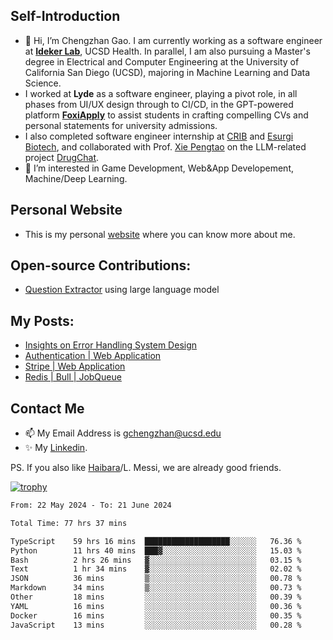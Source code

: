 ## Self-Introduction
- 👋 Hi, I’m Chengzhan Gao. I am currently working as a software engineer at **[Ideker Lab](https://idekerlab.ucsd.edu/)**, UCSD Health. In parallel, I am also pursuing a Master's degree in Electrical and Computer Engineering at the University of California San Diego (UCSD), majoring in Machine Learning and Data Science.
- I worked at **Lyde** as a software engineer, playing a pivot role, in all phases from UI/UX design through to CI/CD, in the GPT-powered platform **[FoxiApply](https://lyde.io)** to assist students in crafting compelling CVs and personal statements for university admissions.
- I also completed software engineer internship at [CRIB](https://apps.apple.com/us/app/crib-for-roommates/id6468918103?platform=iphone) and [Esurgi Biotech](https://myesurgi.com/), and collaborated with Prof. [Xie Pengtao](https://pengtaoxie.github.io/) on the LLM-related project [DrugChat](https://github.com/UCSD-AI4H/drugchat).
- 👀 I’m interested in Game Development, Web&App Developement, Machine/Deep Learning.

## Personal Website
-  This is my personal [website](https://gaochengzhan.netlify.app/) where you can know more about me.

## Open-source Contributions:
- [Question Extractor](https://github.com/nestordemeure/question_extractor) using large language model

## My Posts:
- [Insights on Error Handling System Design](https://gaochengzhan.netlify.app/post/error-handling/)
- [Authentication | Web Application](https://gaochengzhan.netlify.app/post/authentication/)
- [Stripe | Web Application](https://gaochengzhan.netlify.app/post/stripe/)
- [Redis | Bull | JobQueue](https://gaochengzhan.netlify.app/post/job-queue/)

## Contact Me
- 📫 My Email Address is gchengzhan@ucsd.edu
- ✨ My [Linkedin](https://www.linkedin.com/in/chengzhan-christoffel-gao/).

PS. If you also like [Haibara](https://www.detectiveconanworld.com/wiki/Ai_Haibara)/L. Messi, we are already good friends.

[![trophy](https://github-profile-trophy.vercel.app/?username=gaochengzhan&theme=flat&row=1&margin-w=12)](https://github.com/ryo-ma/github-profile-trophy)

<!--START_SECTION:waka-->

```txt
From: 22 May 2024 - To: 21 June 2024

Total Time: 77 hrs 37 mins

TypeScript    59 hrs 16 mins  ███████████████████░░░░░░   76.36 %
Python        11 hrs 40 mins  ███▓░░░░░░░░░░░░░░░░░░░░░   15.03 %
Bash          2 hrs 26 mins   ▓░░░░░░░░░░░░░░░░░░░░░░░░   03.15 %
Text          1 hr 34 mins    ▓░░░░░░░░░░░░░░░░░░░░░░░░   02.02 %
JSON          36 mins         ▒░░░░░░░░░░░░░░░░░░░░░░░░   00.78 %
Markdown      34 mins         ▒░░░░░░░░░░░░░░░░░░░░░░░░   00.73 %
Other         18 mins         ░░░░░░░░░░░░░░░░░░░░░░░░░   00.39 %
YAML          16 mins         ░░░░░░░░░░░░░░░░░░░░░░░░░   00.36 %
Docker        16 mins         ░░░░░░░░░░░░░░░░░░░░░░░░░   00.35 %
JavaScript    13 mins         ░░░░░░░░░░░░░░░░░░░░░░░░░   00.28 %
```

<!--END_SECTION:waka-->

<!---
gaochengzhan/gaochengzhan is a ✨ special ✨ repository because its `README.md` (this file) appears on your GitHub profile.
You can click the Preview link to take a look at your changes.
--->
